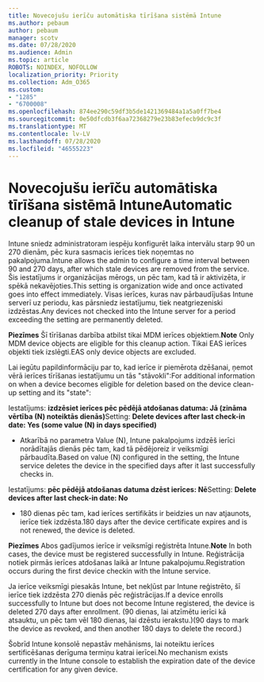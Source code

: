 ```yaml
---
title: Novecojušu ierīču automātiska tīrīšana sistēmā Intune
ms.author: pebaum
author: pebaum
manager: scotv
ms.date: 07/28/2020
ms.audience: Admin
ms.topic: article
ROBOTS: NOINDEX, NOFOLLOW
localization_priority: Priority
ms.collection: Adm_O365
ms.custom:
- "1285"
- "6700008"
ms.openlocfilehash: 874ee290c59df3b5de1421369484a1a5a0ff7be4
ms.sourcegitcommit: 0e50dfcdb3f6aa72368279e23b83efecb9dc9c3f
ms.translationtype: MT
ms.contentlocale: lv-LV
ms.lasthandoff: 07/28/2020
ms.locfileid: "46555223"
---
```

# <a name="automatic-cleanup-of-stale-devices-in-intune"></a><span data-ttu-id="0dbcd-102">Novecojušu ierīču automātiska tīrīšana sistēmā Intune</span><span class="sxs-lookup"><span data-stu-id="0dbcd-102">Automatic cleanup of stale devices in Intune</span></span>

<span data-ttu-id="0dbcd-103">Intune sniedz administratoram iespēju konfigurēt laika intervālu starp 90 un 270 dienām, pēc kura sasmacis ierīces tiek noņemtas no pakalpojuma.</span><span class="sxs-lookup"><span data-stu-id="0dbcd-103">Intune allows the admin to configure a time interval between 90 and 270 days, after which stale devices are removed from the service.</span></span> <span data-ttu-id="0dbcd-104">Šis iestatījums ir organizācijas mērogs, un pēc tam, kad tā ir aktivizēta, ir spēkā nekavējoties.</span><span class="sxs-lookup"><span data-stu-id="0dbcd-104">This setting is organization wide and once activated goes into effect immediately.</span></span> <span data-ttu-id="0dbcd-105">Visas ierīces, kuras nav pārbaudījušas Intune serverī uz periodu, kas pārsniedz iestatījumu, tiek neatgriezeniski izdzēstas.</span><span class="sxs-lookup"><span data-stu-id="0dbcd-105">Any devices not checked into the Intune server for a period exceeding the setting are permanently deleted.</span></span>

<span data-ttu-id="0dbcd-106">**Piezīmes** Šī tīrīšanas darbība atbilst tikai MDM ierīces objektiem.</span><span class="sxs-lookup"><span data-stu-id="0dbcd-106">**Note** Only MDM device objects are eligible for this cleanup action.</span></span> <span data-ttu-id="0dbcd-107">Tikai EAS ierīces objekti tiek izslēgti.</span><span class="sxs-lookup"><span data-stu-id="0dbcd-107">EAS only device objects are excluded.</span></span>

<span data-ttu-id="0dbcd-108">Lai iegūtu papildinformāciju par to, kad ierīce ir piemērota dzēšanai, ņemot vērā ierīces tīrīšanas iestatījumu un tās "stāvokli":</span><span class="sxs-lookup"><span data-stu-id="0dbcd-108">For additional information on when a device becomes eligible for deletion based on the device clean-up setting and its "state":</span></span>

<span data-ttu-id="0dbcd-109">Iestatījums: **izdzēsiet ierīces pēc pēdējā atdošanas datuma: Jā (zināma vērtība (N) noteiktās dienās)**</span><span class="sxs-lookup"><span data-stu-id="0dbcd-109">Setting: **Delete devices after last check-in date: Yes (some value (N) in days specified)**</span></span>

- <span data-ttu-id="0dbcd-110">Atkarībā no parametra Value (N), Intune pakalpojums izdzēš ierīci norādītajās dienās pēc tam, kad tā pēdējoreiz ir veiksmīgi pārbaudīta.</span><span class="sxs-lookup"><span data-stu-id="0dbcd-110">Based on value (N) configured in the setting, the Intune service deletes the device in the specified days after it last successfully checks in.</span></span>

<span data-ttu-id="0dbcd-111">Iestatījums: **pēc pēdējā atdošanas datuma dzēst ierīces: Nē**</span><span class="sxs-lookup"><span data-stu-id="0dbcd-111">Setting:  **Delete devices after last check-in date: No**</span></span>

- <span data-ttu-id="0dbcd-112">180 dienas pēc tam, kad ierīces sertifikāts ir beidzies un nav atjaunots, ierīce tiek izdzēsta.</span><span class="sxs-lookup"><span data-stu-id="0dbcd-112">180 days after the device certificate expires and is not renewed, the device is deleted.</span></span>

<span data-ttu-id="0dbcd-113">**Piezīmes** Abos gadījumos ierīce ir veiksmīgi reģistrēta Intune.</span><span class="sxs-lookup"><span data-stu-id="0dbcd-113">**Note** In both cases, the device must be registered successfully in Intune.</span></span> <span data-ttu-id="0dbcd-114">Reģistrācija notiek pirmās ierīces atdošanas laikā ar Intune pakalpojumu.</span><span class="sxs-lookup"><span data-stu-id="0dbcd-114">Registration occurs during the first device checkin with the Intune service.</span></span>

<span data-ttu-id="0dbcd-115">Ja ierīce veiksmīgi piesakās Intune, bet nekļūst par Intune reģistrēto, šī ierīce tiek izdzēsta 270 dienās pēc reģistrācijas.</span><span class="sxs-lookup"><span data-stu-id="0dbcd-115">If a device enrolls successfully to Intune but does not become Intune registered, the device is deleted 270 days after enrollment.</span></span> <span data-ttu-id="0dbcd-116">(90 dienas, lai atzīmētu ierīci kā atsauktu, un pēc tam vēl 180 dienas, lai dzēstu ierakstu.)</span><span class="sxs-lookup"><span data-stu-id="0dbcd-116">(90 days to mark the device as revoked, and then another 180 days to delete the record.)</span></span>

<span data-ttu-id="0dbcd-117">Šobrīd Intune konsolē nepastāv mehānisms, lai noteiktu ierīces sertificēšanas derīguma termiņu katrai ierīcei.</span><span class="sxs-lookup"><span data-stu-id="0dbcd-117">No mechanism exists currently in the Intune console to establish the expiration date of the device certification for any given device.</span></span>
